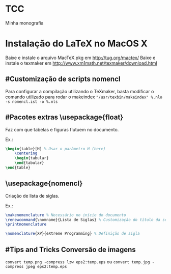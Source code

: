 TCC
===

Minha monografia

# Instalação do LaTeX no MacOS X
Baixe e instale o arquivo MacTeX.pkg em http://tug.org/mactex/
Baixe e instale o texmaker em http://www.xm1math.net/texmaker/download.html

#Customização de scripts
nomencl
-------

Para configurar a compilação utilizando o TeXmaker, basta modificar o comando utilizado para rodar o makeindex `"/usr/texbin/makeindex" %.nlo -s nomencl.ist -o %.nls`

#Pacotes extras
\usepackage{float}
------------------
Faz com que tabelas e figuras flutuem no documento.

Ex.:
```LaTeX
\begin{table}[H] % Usar o parâmetro H (here)
	\centering
	\begin{tabular}
	\end{tabular}
\end{table}
```
\usepackage{nomencl}
--------------------
Criação de lista de siglas.

Ex.:
```LaTeX
\makenomenclature % Necessário no início do documento
\renewcommand{\nomname}{Lista de Siglas} % Customização do título da sessão de siglas
\printnomenclature

\nomenclature{XP}{eXtreme Programming} % Definição de sigla
```

#Tips and Tricks
Conversão de imagens
--------------------
`convert temp.png -compress lzw eps2:temp.eps`
ou
`convert temp.jpg -compress jpeg eps2:temp.eps`
